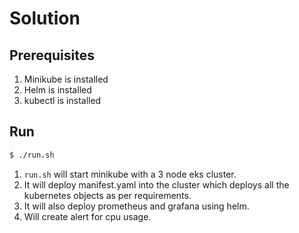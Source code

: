 # Solution

## Prerequisites

1. Minikube is installed
2. Helm is installed
3. kubectl is installed

## Run

```bash
$ ./run.sh
```

1. `run.sh` will start minikube with a 3 node eks cluster.
2. It will deploy manifest.yaml into the cluster which deploys all the kubernetes objects as per requirements.
3. It will also deploy prometheus and grafana using helm.
4. Will create alert for cpu usage.

